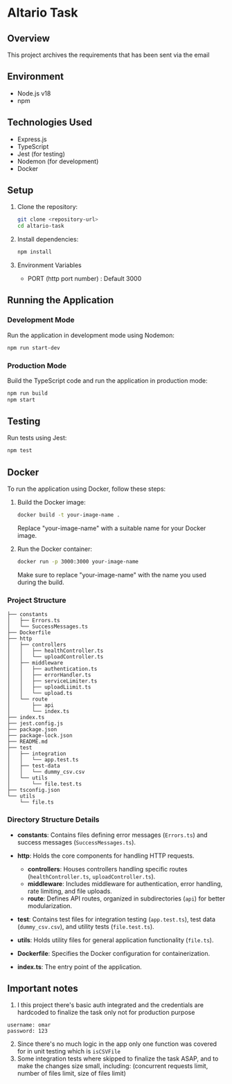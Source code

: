 
# Altario Task

## Overview
This project archives the requirements that has been sent via the email

## Environment
- Node.js v18
- npm

## Technologies Used
- Express.js
- TypeScript
- Jest (for testing)
- Nodemon (for development)
- Docker

## Setup
1. Clone the repository:
   ```bash
   git clone <repository-url>
   cd altario-task
   ```

2. Install dependencies:
   ```bash
   npm install
   ```
   
3. Environment Variables
    - PORT (http port number) : Default 3000

## Running the Application
### Development Mode
Run the application in development mode using Nodemon:
```bash
npm run start-dev
```

### Production Mode
Build the TypeScript code and run the application in production mode:
```bash
npm run build
npm start
```

## Testing
Run tests using Jest:
```bash
npm test
```

## Docker
To run the application using Docker, follow these steps:

1. Build the Docker image:
   ```bash
   docker build -t your-image-name .
   ```
   Replace "your-image-name" with a suitable name for your Docker image.

2. Run the Docker container:
   ```bash
   docker run -p 3000:3000 your-image-name
   ```
   Make sure to replace "your-image-name" with the name you used during the build.


### Project Structure
```
├── constants
│   ├── Errors.ts
│   └── SuccessMessages.ts
├── Dockerfile
├── http
│   ├── controllers
│   │   ├── healthController.ts
│   │   └── uploadController.ts
│   ├── middleware
│   │   ├── authentication.ts
│   │   ├── errorHandler.ts
│   │   ├── serviceLimiter.ts
│   │   ├── uploadLiimit.ts
│   │   └── upload.ts
│   └── route
│       ├── api
│       └── index.ts
├── index.ts
├── jest.config.js
├── package.json
├── package-lock.json
├── README.md
├── test
│   ├── integration
│   │   └── app.test.ts
│   ├── test-data
│   │   └── dummy_csv.csv
│   └── utils
│       └── file.test.ts
├── tsconfig.json
└── utils
    └── file.ts
```

### Directory Structure Details

- **constants**: Contains files defining error messages (`Errors.ts`) and success messages (`SuccessMessages.ts`).

- **http**: Holds the core components for handling HTTP requests.
   - **controllers**: Houses controllers handling specific routes (`healthController.ts`, `uploadController.ts`).
   - **middleware**: Includes middleware for authentication, error handling, rate limiting, and file uploads.
   - **route**: Defines API routes, organized in subdirectories (`api`) for better modularization.

- **test**: Contains test files for integration testing (`app.test.ts`), test data (`dummy_csv.csv`), and utility tests (`file.test.ts`).

- **utils**: Holds utility files for general application functionality (`file.ts`).

- **Dockerfile**: Specifies the Docker configuration for containerization.

- **index.ts**: The entry point of the application.


## Important notes

1. I this project there's basic auth integrated and the credentials are hardcoded to finalize the task only not for production purpose
```
username: omar
password: 123
```

2. Since there's no much logic in the app only one function was covered for in unit testing which is `isCSVFile`
3. Some integration tests where skipped to finalize the task ASAP, and to make the changes size small, including: (concurrent requests limit, number of files limit, size of files limit)
